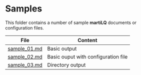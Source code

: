 # Samples

This folder contains a number of sample **martiLQ** documents
or configuration files.

File|Content
---|---
[sample_01.md](sample_01.md)|Basic output
[sample_02.md](sample_02.md)|Basic ouput with configuration file
[sample_03.md](sample_03.md)|Directory output

